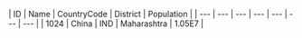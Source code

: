| ID | Name | CountryCode | District | Population | 
| --- | --- | --- | --- | --- | --- | --- |
| 1024 | China | IND | Maharashtra | 1.05E7 |
